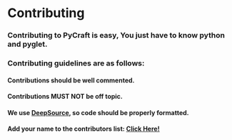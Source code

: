 # Contributing
### Contributing to PyCraft is easy, You just have to know python and pyglet.

### Contributing guidelines are as follows:

#### Contributions should be well commented.
#### Contributions MUST NOT be off topic.
#### We use [DeepSource](deepsource.io), so code should be properly formatted.
#### Add your name to the contributors list: [Click Here!](https://github.com/TheWebCrafters/PyCraft/issues/5)
